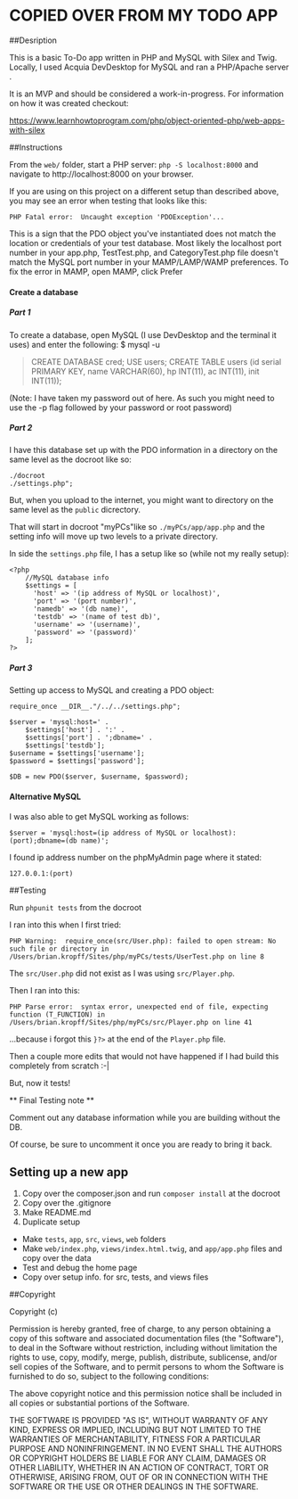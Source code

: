 

# COPIED OVER FROM MY TODO APP
##Desription

This is a basic To-Do app written in PHP and MySQL with Silex and Twig. Locally, I used Acquia DevDesktop for MySQL and ran a PHP/Apache server .

It is an MVP and should be considered a work-in-progress. For information on how it was created checkout:

https://www.learnhowtoprogram.com/php/object-oriented-php/web-apps-with-silex

##Instructions

From the `web/` folder, start a PHP server: `php -S localhost:8000` and navigate to http://localhost:8000 on your browser.

If you are using on this project on a different setup than described above, you may see an error when testing that looks like this:


`PHP Fatal error:  Uncaught exception 'PDOException'...`

This is a sign that the PDO object you've instantiated does not match the location or credentials of your test database. Most likely the localhost port number in your app.php, TestTest.php, and CategoryTest.php file doesn't match the MySQL port number in your MAMP/LAMP/WAMP preferences. To fix the error in MAMP, open MAMP, click Prefer

#### Create a database
##### Part 1
To create a database, open MySQL (I use DevDesktop and the terminal it uses) and enter the following:
$ mysql -u <username>
> CREATE DATABASE cred;
> USE users;
>   CREATE TABLE users (id serial PRIMARY KEY, name VARCHAR(60), hp INT(11), ac INT(11), init INT(11));


(Note: I have taken my password out of here. As such you might need to use the -p flag followed by your password or root password)

##### Part 2
I have this database set up with the PDO information in a directory on the same level as the docroot like so:

```
./docroot
./settings.php";
```

But, when you upload to the internet, you might want to directory on the same level as the `public` dicrectory.

That will start in docroot "myPCs"like so `./myPCs/app/app.php` and the setting info will move up two levels to a private directory.

In side the `settings.php` file, I has a setup like so (while not my really setup):

```
<?php
    //MySQL database info
    $settings = [
      'host' => '(ip address of MySQL or localhost)',
      'port' => '(port number)',
      'namedb' => '(db name)',
      'testdb' => '(name of test db)',
      'username' => '(username)',
      'password' => '(password)'
    ];
?>

```
##### Part 3

Setting up access to MySQL and creating a PDO object:

```
require_once __DIR__."/../../settings.php";

$server = 'mysql:host=' .
    $settings['host'] . ':' .
    $settings['port'] . ';dbname=' .
    $settings['testdb'];
$username = $settings['username'];
$password = $settings['password'];

$DB = new PDO($server, $username, $password);
```

#### Alternative MySQL

I was also able to get MySQL working as follows:

```
$server = 'mysql:host=(ip address of MySQL or localhost):(port);dbname=(db name)';
```

I found ip address number on the phpMyAdmin page where it stated:

```
127.0.0.1:(port)
```

##Testing

Run `phpunit tests` from the docroot

I ran into this when I first tried:
```
PHP Warning:  require_once(src/User.php): failed to open stream: No such file or directory in /Users/brian.kropff/Sites/php/myPCs/tests/UserTest.php on line 8
```

The `src/User.php` did not exist as I was using `src/Player.php`.

Then I ran into this:

```
PHP Parse error:  syntax error, unexpected end of file, expecting function (T_FUNCTION) in /Users/brian.kropff/Sites/php/myPCs/src/Player.php on line 41
```

...because i forgot this `}?>` at the end of the `Player.php` file.


Then a couple more edits that would not have happened if I had build this completely from scratch :-|

But, now it tests!

** Final Testing note **

Comment out any database information while you are building without the DB.

Of course, be sure to uncomment it once you are ready to bring it back.


## Setting up a new app
1. Copy over the composer.json and run `composer install` at the docroot
1. Copy over the .gitignore
1. Make README.md
1. Duplicate setup
  * Make `tests`, `app`, `src`, `views`, `web` folders
  * Make `web/index.php`, `views/index.html.twig`, and `app/app.php` files and copy over the data
  * Test and debug the home page
  * Copy over setup info. for src, tests, and views files
  

##Copyright

Copyright (c) <year> <copyright holders>

Permission is hereby granted, free of charge, to any person obtaining a copy
of this software and associated documentation files (the "Software"), to deal
in the Software without restriction, including without limitation the rights
to use, copy, modify, merge, publish, distribute, sublicense, and/or sell
copies of the Software, and to permit persons to whom the Software is
furnished to do so, subject to the following conditions:

The above copyright notice and this permission notice shall be included in
all copies or substantial portions of the Software.

THE SOFTWARE IS PROVIDED "AS IS", WITHOUT WARRANTY OF ANY KIND, EXPRESS OR
IMPLIED, INCLUDING BUT NOT LIMITED TO THE WARRANTIES OF MERCHANTABILITY,
FITNESS FOR A PARTICULAR PURPOSE AND NONINFRINGEMENT. IN NO EVENT SHALL THE
AUTHORS OR COPYRIGHT HOLDERS BE LIABLE FOR ANY CLAIM, DAMAGES OR OTHER
LIABILITY, WHETHER IN AN ACTION OF CONTRACT, TORT OR OTHERWISE, ARISING FROM,
OUT OF OR IN CONNECTION WITH THE SOFTWARE OR THE USE OR OTHER DEALINGS IN
THE SOFTWARE.
